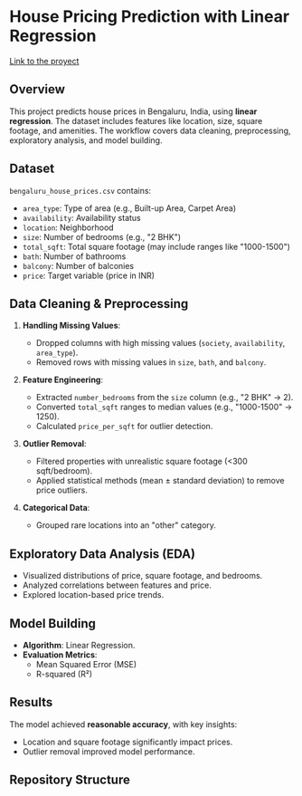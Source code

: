 # House Pricing Prediction with Linear Regression

[Link to the proyect](https://github.com/AbrahamCisnerosValladolid/House_price_pred/blob/main/main.ipynb)

## Overview  
This project predicts house prices in Bengaluru, India, using **linear regression**. The dataset includes features like location, size, square footage, and amenities. The workflow covers data cleaning, preprocessing, exploratory analysis, and model building.

## Dataset  
`bengaluru_house_prices.csv` contains:  
- `area_type`: Type of area (e.g., Built-up Area, Carpet Area)  
- `availability`: Availability status  
- `location`: Neighborhood  
- `size`: Number of bedrooms (e.g., "2 BHK")  
- `total_sqft`: Total square footage (may include ranges like "1000-1500")  
- `bath`: Number of bathrooms  
- `balcony`: Number of balconies  
- `price`: Target variable (price in INR)  

## Data Cleaning & Preprocessing  
1. **Handling Missing Values**:  
   - Dropped columns with high missing values (`society`, `availability`, `area_type`).  
   - Removed rows with missing values in `size`, `bath`, and `balcony`.  

2. **Feature Engineering**:  
   - Extracted `number_bedrooms` from the `size` column (e.g., "2 BHK" → 2).  
   - Converted `total_sqft` ranges to median values (e.g., "1000-1500" → 1250).  
   - Calculated `price_per_sqft` for outlier detection.  

3. **Outlier Removal**:  
   - Filtered properties with unrealistic square footage (<300 sqft/bedroom).  
   - Applied statistical methods (mean ± standard deviation) to remove price outliers.  

4. **Categorical Data**:  
   - Grouped rare locations into an "other" category.  

## Exploratory Data Analysis (EDA)  
- Visualized distributions of price, square footage, and bedrooms.  
- Analyzed correlations between features and price.  
- Explored location-based price trends.  

## Model Building  
- **Algorithm**: Linear Regression.  
- **Evaluation Metrics**:  
  - Mean Squared Error (MSE)  
  - R-squared (R²)  

## Results  
The model achieved **reasonable accuracy**, with key insights:  
- Location and square footage significantly impact prices.  
- Outlier removal improved model performance.  

## Repository Structure  
